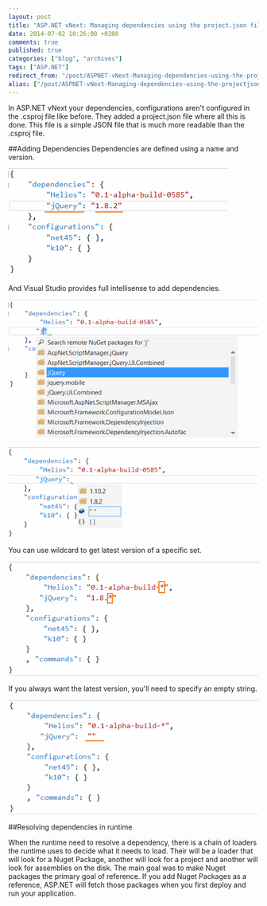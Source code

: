 ```yaml
---
layout: post
title: "ASP.NET vNext: Managing dependencies using the project.json file"
date: 2014-07-02 10:26:00 +0200
comments: true
published: true
categories: ["blog", "archives"]
tags: ["ASP.NET"]
redirect_from: "/post/ASPNET-vNext-Managing-dependencies-using-the-projectjson"
alias: ["/post/ASPNET-vNext-Managing-dependencies-using-the-projectjson", "/post/aspnet-vnext-managing-dependencies-using-the-projectjson"]
---
```

In ASP.NET vNext your dependencies, configurations aren't configured in the .csproj file like before. They added a project.json file where all this is done. This file is a simple JSON file that is much more readable than the .csproj file.

##Adding Dependencies
Dependencies are defined using a name and version.

![image](/images/2014-07-02-aspnet-vnext-managing-dependencies-using-the-projectjson/image_5.png)

And Visual Studio provides full intellisense to add dependencies.

![image](/images/2014-07-02-aspnet-vnext-managing-dependencies-using-the-projectjson/image_6.png)

![image](/images/2014-07-02-aspnet-vnext-managing-dependencies-using-the-projectjson/image_7.png)

You can use wildcard to get latest version of a specific set.

![image](/images/2014-07-02-aspnet-vnext-managing-dependencies-using-the-projectjson/image_8.png)

If you always want the latest version, you'll need to specify an empty string.

![image](/images/2014-07-02-aspnet-vnext-managing-dependencies-using-the-projectjson/image_9.png)

##Resolving dependencies in runtime

When the runtime need to resolve a dependency, there is a chain of loaders the runtime uses to decide what it needs to load. Their will be a loader that will look for a Nuget Package, another will look for a project and another will look for assemblies on the disk. The main goal was to make Nuget packages the primary goal of reference. If you add Nuget Packages as a reference, ASP.NET will fetch those packages when you first deploy and run your application.
